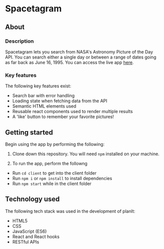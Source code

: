 # Spacetagram

## About

### Description

Spacetagram lets you search from NASA's Astronomy Picture of the Day API. You can search either a single day or between a range of dates going as far back as June 16, 1995. You can access the live app [here](https://spacetagram-kaunain-karmali.netlify.app/).

### Key features

The following key features exist:
* Search bar with error handling
* Loading state when fetching data from the API
* Semantic HTML elements used
* Reusable react components used to render multiple results
* A 'like' button to remember your favorite pictures!

## Getting started

Begin using the app by performing the following:

1. Clone down this repository. You will need `npm` installed on your machine.

2. To run the app, perform the followng
  * Run `cd client` to get into the client folder
  * Run `npm i` or `npm install` to install dependencies
  * Run `npm start` while in the client folder
## Technology used

The following tech stack was used in the development of planIt:
* HTML5
* CSS
* JavaScript (ES6)
* React and React hooks
* RESTful APIs
